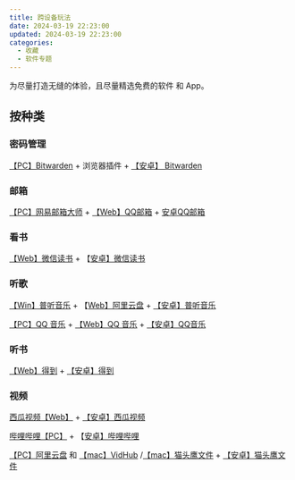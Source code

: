```yaml
---
title: 跨设备玩法
date: 2024-03-19 22:23:00
updated: 2024-03-19 22:23:00
categories:
  - 收藏
  - 软件专题
---
```


为尽量打造无缝的体验，且尽量精选免费的软件 和 App。

## 按种类

### 密码管理

[【PC】Bitwarden][Bitwarden] + 浏览器插件 + [【安卓】 Bitwarden][Bitwarden]

### 邮箱

[【PC】网易邮箱大师][网易邮箱大师] +  [【Web】QQ邮箱][QQ邮箱] + [安卓QQ邮箱][QQ邮箱]

### 看书

[【Web】微信读书][微信读书] + 【[安卓】微信读书][微信读书]

<!-- more -->

### 听歌

[【Win】普听音乐][普听音乐] + 【[Web】阿里云盘][阿里云盘] +  [【安卓】普听音乐][普听音乐]

[【PC】QQ 音乐][QQ音乐] + [【Web】QQ 音乐][QQ音乐] + [【安卓】QQ音乐][QQ音乐]

### 听书

[【Web】得到][得到] + [【安卓】得到][得到]

### 视频

[西瓜视频【Web】][西瓜视频] + [【安卓】西瓜视频][西瓜视频]

[哔哩哔哩【PC】][哔哩哔哩] + 【[安卓】哔哩哔哩][哔哩哔哩]

[【PC】阿里云盘](https://www.alipan.com) 和 [【mac】VidHub](https://zh.okaapps.com/product/1659622164) /[【mac】猫头鹰文件][猫头鹰文件] + [【安卓】猫头鹰文件][猫头鹰文件]

[Bitwarden]: https://bitwarden.com 
[网易邮箱大师]: https://dashi.163.com/index.html
[QQ邮箱]: https://mail.qq.com
[微信读书]: https://weread.qq.com
[普听音乐]: https://music.codepublic.top
[QQ音乐]: https://y.qq.com
[阿里云盘]: https://www.alipan.com
[得到]: https://www.dedao.cn
[西瓜视频]: https://www.ixigua.com
[哔哩哔哩]: https://www.bilibili.com
[VidHub]: https://zh.okaapps.com/product/1659622164
[猫头鹰文件]: https://www.skyjos.cn/owlfiles/index.html

